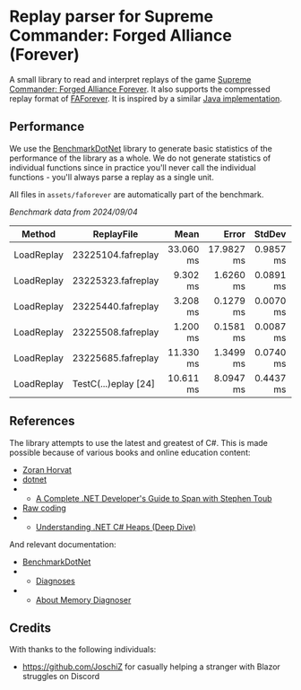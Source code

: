 # Replay parser for Supreme Commander: Forged Alliance (Forever)

A small library to read and interpret replays of the game [Supreme Commander: Forged Alliance Forever](https://store.steampowered.com/app/9420/Supreme_Commander_Forged_Alliance/). It also supports the compressed replay format of [FAForever](https://faforever.com/). It is inspired by a similar [Java implementation](https://github.com/FAForever/faf-java-commons/blob/develop/faf-commons-data/src/main/java/com/faforever/commons/replay/ReplayLoader.java).

## Performance

We use the [BenchmarkDotNet](https://www.myget.org/feed/benchmarkdotnet/package/nuget/BenchmarkDotNet) library to generate basic statistics of the performance of the library as a whole. We do not generate statistics of individual functions since in practice you'll never call the individual functions - you'll always parse a replay as a single unit.

All files in `assets/faforever` are automatically part of the benchmark.

_Benchmark data from 2024/09/04_

| Method     | ReplayFile           |      Mean |      Error |    StdDev |      Gen0 |      Gen1 |      Gen2 | Allocated |
| ---------- | -------------------- | --------: | ---------: | --------: | --------: | --------: | --------: | --------: |
| LoadReplay | 23225104.fafreplay   | 33.060 ms | 17.9827 ms | 0.9857 ms | 1200.0000 | 1133.3333 |  666.6667 |  43.58 MB |
| LoadReplay | 23225323.fafreplay   |  9.302 ms |  1.6260 ms | 0.0891 ms | 1156.2500 | 1140.6250 | 1000.0000 |  15.84 MB |
| LoadReplay | 23225440.fafreplay   |  3.208 ms |  0.1279 ms | 0.0070 ms |  417.9688 |  410.1563 |  335.9375 |   5.82 MB |
| LoadReplay | 23225508.fafreplay   |  1.200 ms |  0.1581 ms | 0.0087 ms |  273.4375 |  269.5313 |  248.0469 |   2.13 MB |
| LoadReplay | 23225685.fafreplay   | 11.330 ms |  1.3499 ms | 0.0740 ms | 1187.5000 | 1171.8750 | 1000.0000 |  17.79 MB |
| LoadReplay | TestC(...)eplay [24] | 10.611 ms |  8.0947 ms | 0.4437 ms | 1171.8750 | 1156.2500 |  984.3750 |  13.23 MB |

## References

The library attempts to use the latest and greatest of C#. This is made possible because of various books and online education content:

- [Zoran Horvat](https://www.youtube.com/@zoran-horvat)
- [dotnet](https://www.youtube.com/@dotnet)
- - [A Complete .NET Developer's Guide to Span with Stephen Toub](https://www.youtube.com/watch?v=5KdICNWOfEQ)
- [Raw coding](https://www.youtube.com/@RawCoding)
- - [Understanding .NET C# Heaps (Deep Dive)](https://www.youtube.com/watch?v=TnDRzHZbOio)

And relevant documentation:

- [BenchmarkDotNet](https://benchmarkdotnet.org/articles/overview.html)
- - [Diagnoses](https://benchmarkdotnet.org/articles/configs/diagnosers.html)
- - [About Memory Diagnoser](https://adamsitnik.com/the-new-Memory-Diagnoser/)

## Credits

With thanks to the following individuals:

- https://github.com/JoschiZ for casually helping a stranger with Blazor struggles on Discord
